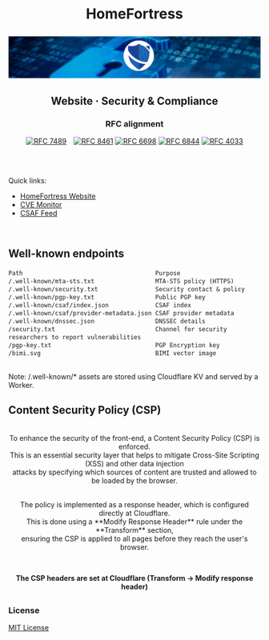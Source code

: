 # <p align="center"> HomeFortress </p>
<p align="center">
    <img src="https://github.com/RJM-HF/Mail-Security/blob/main/Media/mail-security-banner.png?raw=true" alt="Alt text"/>
</p>

## <p align="center"> Website · Security & Compliance </p>
<h3 align="center">RFC alignment</h3>
    <p align="center">
      <a href="https://www.rfc-editor.org/rfc/rfc7489"><img alt="RFC 7489" style="padding-right:10px" src="https://img.shields.io/badge/RFC%207489-DMARC-0ea5e9"></a>
      <a href="https://www.rfc-editor.org/rfc/rfc8461"><img alt="RFC 8461" src="https://img.shields.io/badge/RFC%208461-MTA--STS-22c55e"></a>
      <a href="https://www.rfc-editor.org/rfc/rfc6698"><img alt="RFC 6698" src="https://img.shields.io/badge/RFC%206698-DANE-16a34a"></a>
      <a href="https://www.rfc-editor.org/rfc/rfc6844"><img alt="RFC 6844" src="https://img.shields.io/badge/RFC%206844-CAA-f59e0b"></a>
      <a href="https://www.rfc-editor.org/rfc/rfc4033"><img alt="RFC 4033" src="https://img.shields.io/badge/RFC%204033-DNSSEC-8b5cf6"></a>
    </p>
  </br>


</div> </br>

Quick links:
- [HomeFortress Website](https://www.homefortress.space/) </br>
- [CVE Monitor](https://www.homefortress.space/cve-monitor) </br>
- [CSAF Feed](https://www.homefortress.space/csaf-feed) </br>
</br>

## Well-known endpoints
    Path                                     Purpose
    /.well-known/mta-sts.txt                 MTA-STS policy (HTTPS)
    /.well-known/security.txt                Security contact & policy
    /.well-known/pgp-key.txt                 Public PGP key
    /.well-known/csaf/index.json             CSAF index
    /.well-known/csaf/provider-metadata.json CSAF provider metadata
    /.well-known/dnssec.json                 DNSSEC details
    /security.txt                            Channel for security researchers to report vulnerabilities
    /pgp-key.txt                             PGP Encryption key
    /bimi.svg                                BIMI vector image
</br>
Note: /.well-known/* assets are stored using Cloudflare KV and served by a Worker.

## Content Security Policy (CSP)
<p align="center"> </br>
To enhance the security of the front-end, a Content Security Policy (CSP) is enforced. </br>
This is an essential security layer that helps to mitigate Cross-Site Scripting (XSS) and other data injection  </br>
attacks by specifying which sources of content are trusted and allowed to be loaded by the browser. </br></br>
</p>
<p align="center">
The policy is implemented as a response header, which is configured directly at Cloudflare. </br>
This is done using a **Modify Response Header** rule under the **Transform** section, </br>
ensuring the CSP is applied to all pages before they reach the user's browser.
</p> </br>
<p align="center">
    <strong >The CSP headers are set at Cloudflare (Transform → Modify response header)</strong>
</p>

## <h3>License</h3>
[MIT License](https://en.wikipedia.org/wiki/MIT_License)
